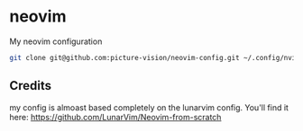 # neovim
My neovim configuration

```bash
git clone git@github.com:picture-vision/neovim-config.git ~/.config/nvim
```

## Credits

my config is almoast based completely on the lunarvim config. You'll find it here: https://github.com/LunarVim/Neovim-from-scratch
